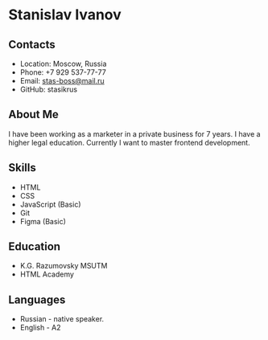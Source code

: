 # Stanislav Ivanov

## Contacts

* Location: Moscow, Russia
* Phone: +7 929 537-77-77
* Email: stas-boss@mail.ru
* GitHub: stasikrus

## About Me

I have been working as a marketer in a private business for 7 years. I have a higher legal education. Currently I want to master frontend development.

## Skills

* HTML
* CSS
* JavaScript (Basic)
* Git
* Figma (Basic)

## Education

* K.G. Razumovsky MSUTM
* HTML Academy

## Languages

* Russian - native speaker.
* English - A2